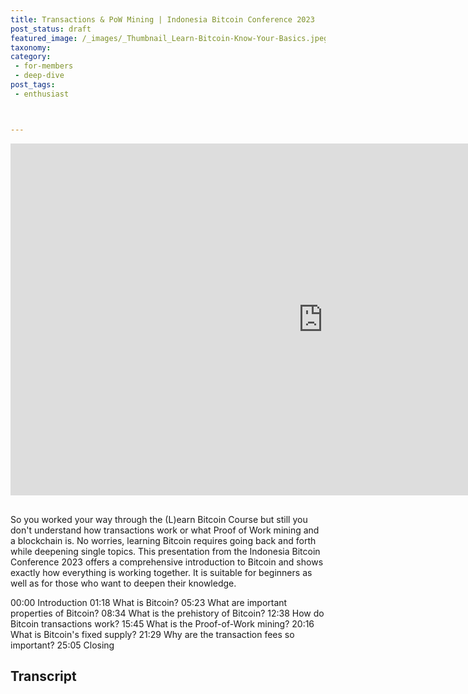 ```yaml
---
title: Transactions & PoW Mining | Indonesia Bitcoin Conference 2023
post_status: draft
featured_image: /_images/_Thumbnail_Learn-Bitcoin-Know-Your-Basics.jpeg
taxonomy:
category:
 - for-members
 - deep-dive
post_tags:
 - enthusiast



---
```


<iframe src="https://player.vimeo.com/video/881548035?badge=0&amp;autopause=0&amp;quality_selector=1&amp;player_id=0&amp;app_id=58479" width="1000" height="563" frameborder="0" allow="autoplay; fullscreen; picture-in-picture" title="(L)earn Bitcoin - Know Your Basics - Transactions &amp; PoW Mining | Indonesia Bitcoin Conference 2023"></iframe>

<div style="margin-bottom:30px;"></div>

So you worked your way through the (L)earn Bitcoin Course but still you don't understand how transactions work or what Proof of Work mining and a blockchain is. No worries, learning Bitcoin requires going back and forth while deepening single topics. This presentation from the Indonesia Bitcoin Conference 2023 offers a comprehensive introduction to Bitcoin and shows exactly how everything is working together. It is suitable for beginners as well as for those who want to deepen their knowledge. 

00:00 Introduction 
01:18 What is Bitcoin? 
05:23 What are important properties of Bitcoin? 
08:34 What is the prehistory of Bitcoin? 
12:38 How do Bitcoin transactions work? 
15:45 What is the Proof-of-Work mining? 
20:16 What is Bitcoin's fixed supply? 
21:29 Why are the transaction fees so important? 
25:05 Closing

## Transcript
